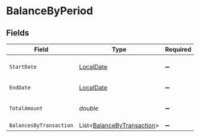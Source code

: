 # BalanceByPeriod


## Fields

| Field                                                                         | Type                                                                          | Required                                                                      | Description                                                                   | Example                                                                       |
| ----------------------------------------------------------------------------- | ----------------------------------------------------------------------------- | ----------------------------------------------------------------------------- | ----------------------------------------------------------------------------- | ----------------------------------------------------------------------------- |
| `StartDate`                                                                   | [LocalDate](https://nodatime.org/3.1.x/api/NodaTime.LocalDate.html)           | :heavy_minus_sign:                                                            | Start date of the period.                                                     | 2024-01-01                                                                    |
| `EndDate`                                                                     | [LocalDate](https://nodatime.org/3.1.x/api/NodaTime.LocalDate.html)           | :heavy_minus_sign:                                                            | End date of the period.                                                       | 2024-01-30                                                                    |
| `TotalAmount`                                                                 | *double*                                                                      | :heavy_minus_sign:                                                            | Total amount of the period.                                                   | 1500                                                                          |
| `BalancesByTransaction`                                                       | List<[BalanceByTransaction](../../Models/Components/BalanceByTransaction.md)> | :heavy_minus_sign:                                                            | N/A                                                                           |                                                                               |